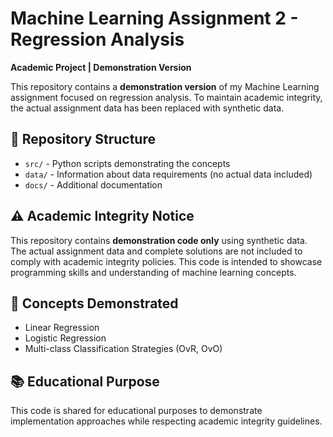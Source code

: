 
# Machine Learning Assignment 2 - Regression Analysis

**Academic Project | Demonstration Version**

This repository contains a **demonstration version** of my Machine Learning assignment focused on regression analysis. To maintain academic integrity, the actual assignment data has been replaced with synthetic data.

## 📁 Repository Structure
- `src/` - Python scripts demonstrating the concepts
- `data/` - Information about data requirements (no actual data included)
- `docs/` - Additional documentation

## ⚠️ Academic Integrity Notice
This repository contains **demonstration code only** using synthetic data. The actual assignment data and complete solutions are not included to comply with academic integrity policies. This code is intended to showcase programming skills and understanding of machine learning concepts.

## 🚀 Concepts Demonstrated
- Linear Regression
- Logistic Regression  
- Multi-class Classification Strategies (OvR, OvO)

## 📚 Educational Purpose
This code is shared for educational purposes to demonstrate implementation approaches while respecting academic integrity guidelines.